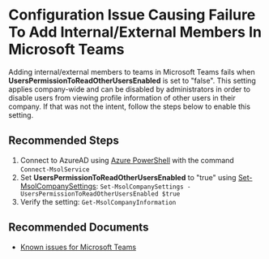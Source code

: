 <properties
    pageTitle="UsersPermissionToReadOtherUsersEnabled is false"
    description="Adding internal/external members to teams in Microsoft Teams fails when UsersPermissionToReadOtherUsersEnabled is set to false"
    infoBubbleText="An issue has been found that could cause problems with adding internal/external members to teams in Microsoft Teams. See details on the right."
    service="microsoft.aad"
    resource="Microsoft_AAD_IAM"
    authors="adhavle"
    ms.author="adhavle"
    articleId="activedirectory-userandgroups-userspermissiontoreadotherusersenabled"
    diagnosticScenario="UsersPermissionToReadOtherUsersInsight"
    selfHelpType="diagnostics"
    supportTopicIds="32447987"
    resourceTags=""
    productPesIds="16579"
    cloudEnvironments="public"
	ownershipId="AzureIdentity_MultiFactorAuthentication"
/>

# Configuration Issue Causing Failure To Add Internal/External Members In Microsoft Teams

<!--issueDescription-->
Adding internal/external members to teams in Microsoft Teams fails when **UsersPermissionToReadOtherUsersEnabled** is set to "false". This setting applies company-wide and can be disabled by administrators in order to disable users from viewing profile information of other users in their company. If that was not the intent, follow the steps below to enable this setting.
<!--/issueDescription-->

## **Recommended Steps**

1. Connect to AzureAD using [Azure PowerShell](https://docs.microsoft.com/powershell/azure/active-directory/overview?view=azureadps-1.0) with the command `Connect-MsolService`
2. Set **UsersPermissionToReadOtherUsersEnabled** to "true" using [Set-MsolCompanySettings](https://docs.microsoft.com/powershell/module/msonline/Set-MsolCompanySettings?view=azureadps-1.0): `Set-MsolCompanySettings -UsersPermissionToReadOtherUsersEnabled $true`
3. Verify the setting: `Get-MsolCompanyInformation`

## **Recommended Documents**

* [Known issues for Microsoft Teams](https://docs.microsoft.com/microsoftteams/known-issues)

